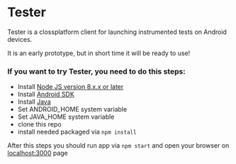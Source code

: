 # Tester
Tester is a clossplatform client for launching instrumented tests on Android devices.

It is an early prototype, but in short time it will be ready to use!

### If you want to try Tester, you need to do this steps:
 - Install [Node JS version 8.x.x or later](https://nodejs.org)
 - Install [Android SDK](https://developer.android.com/studio/)
 - Install [Java](https://java.com)
 - Set ANDROID_HOME system variable
 - Set JAVA_HOME system variable
 - clone this repo
 - install needed packaged via ```npm install```
 
 
 After this steps you should run app via ```npm start``` and open your browser on [localhost:3000](http://localhost:3000/) page
